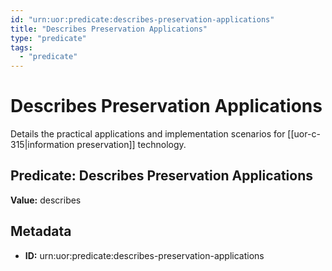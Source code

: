 ```yaml
---
id: "urn:uor:predicate:describes-preservation-applications"
title: "Describes Preservation Applications"
type: "predicate"
tags:
  - "predicate"
---
```


# Describes Preservation Applications

Details the practical applications and implementation scenarios for [[uor-c-315|information preservation]] technology.

## Predicate: Describes Preservation Applications

**Value:** describes

## Metadata

- **ID:** urn:uor:predicate:describes-preservation-applications
